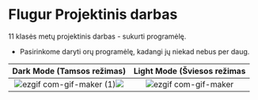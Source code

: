 # Flugur Projektinis darbas

11 klasės metų projektinis darbas - sukurti programėlę.

- Pasirinkome daryti orų programėlę, kadangi jų niekad nebus per daug.

Dark Mode (Tamsos režimas)  |  Light Mode (Šviesos režimas
:-------------------------:|:-------------------------:
![ezgif com-gif-maker (1)](https://user-images.githubusercontent.com/96780163/212784112-a680fd69-9a1c-4444-936b-5c8d542e38fe.gif)![](https://...Dark.png)  |  ![ezgif com-gif-maker](https://user-images.githubusercontent.com/96780163/212784120-962f4784-6b0a-4b0c-a6ad-3d3d897fd552.gif)

